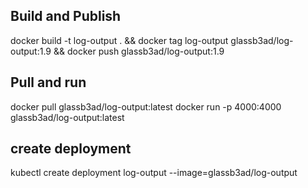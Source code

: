 ## Build and Publish

docker build -t log-output . &&
docker tag log-output glassb3ad/log-output:1.9 &&
docker push glassb3ad/log-output:1.9

## Pull and run

docker pull glassb3ad/log-output:latest
docker run -p 4000:4000 glassb3ad/log-output:latest

## create deployment

kubectl create deployment log-output --image=glassb3ad/log-output
